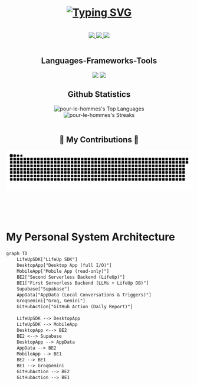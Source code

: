 <h1 align = "center">
  <a href="https://git.io/typing-svg">
    <img src="https://readme-typing-svg.herokuapp.com?font=Plus+Jakarta+Sans&weight=500&size=22&pause=800&color=F7F7F7&background=0D1117FF&center=true&random=false&width=500&lines=Hello+I'm+Bima+Ilyasa+Rachmanditya;I'm+an+AI+Engineer;I'm+a+Data+Scientist;I'm+a+Geophysics+Engineer" alt="Typing SVG" />
  </a>
</h1>
<br>
<div align="center"> 
  <a href="mailto:bimoilyasa@gmail.com">
    <img src="https://img.shields.io/badge/Gmail-333333?style=for-the-badge&logo=gmail&logoColor=red" />
  </a>
  <a href="https://www.linkedin.com/in/bima-ilyasa/" target="_blank">
    <img src="https://img.shields.io/badge/LinkedIn-0077B5?style=for-the-badge&logo=linkedin&logoColor=white" target="_blank" />
  </a>
  <a href="https://www.pourterra.com" target="_blank">
     <img src="https://img.shields.io/badge/Portfolio-FF5722?style=for-the-badge&logo=todoist&logoColor=white" target="_blank" /> <!-- sqlite, safari, google-chrome are other good icon options -->
  </a>
</div>
<br/>
<h2 align="center">Languages-Frameworks-Tools</h2>
<div align="center">
    <img src="https://skillicons.dev/icons?i=python,supabase,gcp,docker,github,vscode,mongodb,obsidian,postgres" />
    <img src="https://skillicons.dev/icons?i=sklearn,tensorflow,fastapi,tailwind,opencv,nextjs,mongodb,mysql" /><br>
</div>

<h2 align="center">Github Statistics</h2>
<div align="center">
<!--     <img src="https://github-readme-stats.vercel.app/api?username=pour-le-hommes&theme=vue-dark&show_icons=true&hide_border=true&count_private=true" alt="pour-le-hommes's Stats"> -->
    <img src="https://github-readme-stats.vercel.app/api/top-langs/?username=pour-le-hommes&theme=vue-dark&show_icons=true&hide_border=true&layout=compact" alt="pour-le-hommes's Top Languages">
</div>
<div align="center"; display: flex>
    <img src="https://github-readme-streak-stats.herokuapp.com/?user=pour-le-hommes&theme=vue-dark&hide_border=true" alt="pour-le-hommes's Streaks">
</div>

<div align="center">
  <br>
  <h2>🐍 My Contributions 🐍</h2>

  <img alt="snake eating my contributions" src="https://raw.githubusercontent.com/pour-le-hommes/pour-le-hommes/output/github-contribution-grid-snake.svg" />
  
  <br/><br/><br/>
</div>

# My Personal System Architecture
```mermaid
graph TD
    LifeUpSDK["LifeUp SDK"]
    DesktopApp["Desktop App (full I/O)"]
    MobileApp["Mobile App (read-only)"]
    BE2["Second Serverless Backend (LifeUp)"]
    BE1["First Serverless Backend (LLMs + LifeUp DB)"]
    Supabase["Supabase"]
    AppData["AppData (Local Conversations & Triggers)"]
    GroqGemini["Groq, Gemini"]
    GitHubAction["GitHub Action (Daily Report)"]

    LifeUpSDK --> DesktopApp
    LifeUpSDK --> MobileApp
    DesktopApp <--> BE2
    BE2 <--> Supabase
    DesktopApp --> AppData
    AppData --> BE2
    MobileApp --> BE1
    BE2 --> BE1
    BE1 --> GroqGemini
    GitHubAction --> BE2
    GitHubAction --> BE1

```
<!--
**pour-le-hommes/pour-le-hommes** is a ✨ _special_ ✨ repository because its `README.md` (this file) appears on your GitHub profile.

Here are some ideas to get you started:



- 🔭 I’m currently working on ...
- 🌱 I’m currently learning ...
- 👯 I’m looking to collaborate on ...
- 🤔 I’m looking for help with ...
- 💬 Ask me about ...
- 📫 How to reach me: ...
- 😄 Pronouns: ...
- ⚡ Fun fact: ...
-->
